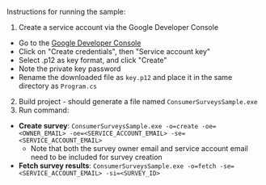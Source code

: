 Instructions for running the sample:

1. Create a service account via the Google Developer Console
  - Go to the [Google Developer Console](https://console.developers.google.com/apis/credentials)
  - Click on "Create credentials", then "Service account key"
  - Select .p12 as key format, and click "Create"
  - Note the private key password
  - Rename the downloaded file as `key.p12` and place it in the same directory
    as `Program.cs`
2. Build project - should generate a file named `ConsumerSurveysSample.exe`
3. Run command:
  - **Create survey**: `ConsumerSurveysSample.exe -o=create
    -oe=<OWNER_EMAIL>
    -oe=<SERVICE_ACCOUNT_EMAIL>
    -se=<SERVICE_ACCOUNT_EMAIL>`
    - Note that both the survey owner email and service account email need to be
      included for survey creation
  - **Fetch survey results**: `ConsumerSurveysSample.exe -o=fetch
    -se=<SERVICE_ACCOUNT_EMAIL>
    -si=<SURVEY_ID>`
